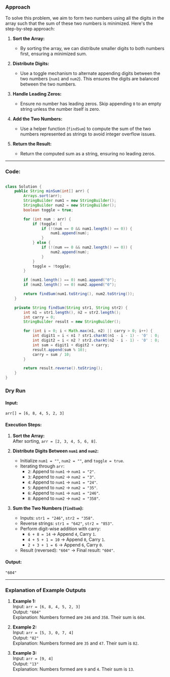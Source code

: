### **Approach**

To solve this problem, we aim to form two numbers using all the digits in the array such that the sum of these two numbers is minimized. Here's the step-by-step approach:

1. **Sort the Array:**  
   - By sorting the array, we can distribute smaller digits to both numbers first, ensuring a minimized sum.

2. **Distribute Digits:**  
   - Use a toggle mechanism to alternate appending digits between the two numbers (`num1` and `num2`). This ensures the digits are balanced between the two numbers.

3. **Handle Leading Zeros:**  
   - Ensure no number has leading zeros. Skip appending `0` to an empty string unless the number itself is zero.

4. **Add the Two Numbers:**  
   - Use a helper function (`findSum`) to compute the sum of the two numbers represented as strings to avoid integer overflow issues.

5. **Return the Result:**  
   - Return the computed sum as a string, ensuring no leading zeros.

---




### **Code:**
```java

class Solution {
    public String minSum(int[] arr) {
        Arrays.sort(arr);
        StringBuilder num1 = new StringBuilder();
        StringBuilder num2 = new StringBuilder();
        boolean toggle = true;

        for (int num : arr) {
            if (toggle) {
                if (!(num == 0 && num1.length() == 0)) {
                    num1.append(num);
                }
            } else {
                if (!(num == 0 && num2.length() == 0)) {
                    num2.append(num);
                }
            }
            toggle = !toggle;
        }

        if (num1.length() == 0) num1.append("0");
        if (num2.length() == 0) num2.append("0");

        return findSum(num1.toString(), num2.toString());
    }

    private String findSum(String str1, String str2) {
        int n1 = str1.length(), n2 = str2.length();
        int carry = 0;
        StringBuilder result = new StringBuilder();

        for (int i = 0; i < Math.max(n1, n2) || carry > 0; i++) {
            int digit1 = i < n1 ? str1.charAt(n1 - i - 1) - '0' : 0;
            int digit2 = i < n2 ? str2.charAt(n2 - i - 1) - '0' : 0;
            int sum = digit1 + digit2 + carry;
            result.append(sum % 10);
            carry = sum / 10;
        }

        return result.reverse().toString();
    }
}
```


### **Dry Run**

#### Input:  
`arr[] = [6, 8, 4, 5, 2, 3]`

#### Execution Steps:
1. **Sort the Array:**  
   After sorting, `arr = [2, 3, 4, 5, 6, 8]`.

2. **Distribute Digits Between `num1` and `num2`:**
   - Initialize `num1 = ""`, `num2 = ""`, and `toggle = true`.
   - Iterating through `arr`:
     - `2`: Append to `num1` → `num1 = "2"`.
     - `3`: Append to `num2` → `num2 = "3"`.
     - `4`: Append to `num1` → `num1 = "24"`.
     - `5`: Append to `num2` → `num2 = "35"`.
     - `6`: Append to `num1` → `num1 = "246"`.
     - `8`: Append to `num2` → `num2 = "358"`.

3. **Sum the Two Numbers (`findSum`):**
   - Inputs: `str1 = "246"`, `str2 = "358"`.
   - Reverse strings: `str1 = "642"`, `str2 = "853"`.
   - Perform digit-wise addition with carry:
     - `6 + 8 = 14` → Append `4`, Carry `1`.
     - `4 + 5 + 1 = 10` → Append `0`, Carry `1`.
     - `2 + 3 + 1 = 6` → Append `6`, Carry `0`.
   - Result (reversed): `"604"` → Final result: `"604"`.

#### Output:  
`"604"`

---

### **Explanation of Example Outputs**

1. **Example 1:**  
   Input: `arr = [6, 8, 4, 5, 2, 3]`  
   Output: `"604"`  
   Explanation: Numbers formed are `246` and `358`. Their sum is `604`.

2. **Example 2:**  
   Input: `arr = [5, 3, 0, 7, 4]`  
   Output: `"82"`  
   Explanation: Numbers formed are `35` and `47`. Their sum is `82`.

3. **Example 3:**  
   Input: `arr = [9, 4]`  
   Output: `"13"`  
   Explanation: Numbers formed are `9` and `4`. Their sum is `13`.